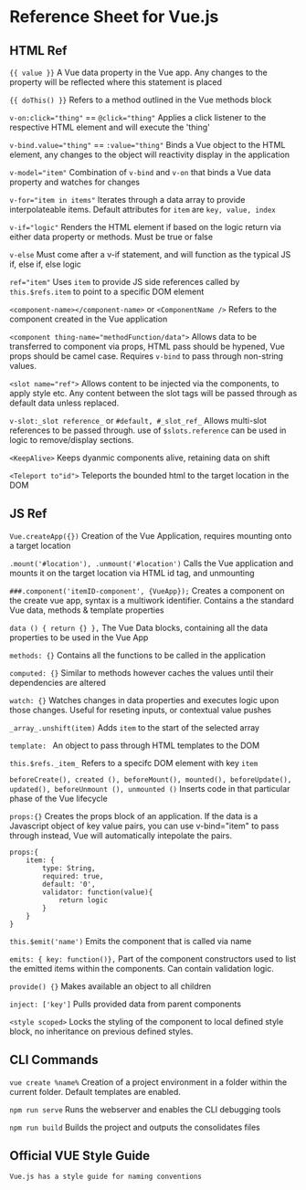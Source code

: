 # Reference Sheet for Vue.js

## HTML Ref

`{{ value }}`
    A Vue data property in the Vue app. Any changes to the property will be reflected where this statement is placed

`{{ doThis() }}`
    Refers to a method outlined in the Vue methods block

`v-on:click="thing"` == `@click="thing"`
    Applies a click listener to the respective HTML element and will execute the 'thing'

`v-bind.value="thing"` == `:value="thing"`
    Binds a Vue object to the HTML element, any changes to the object will reactivity display in the application

`v-model="item"`
    Combination of `v-bind` and `v-on` that binds a Vue data property and watches for changes 

`v-for="item in items"`
    Iterates through a data array to provide interpolateable items. Default attributes for `item` are `key, value, index`

`v-if="logic"`
    Renders the HTML element if based on the logic return via either data property or methods. Must be true or false

`v-else`
    Must come after a v-if statement, and will function as the typical JS if, else if, else logic 

`ref="item"`
    Uses `item` to provide JS side references called by `this.$refs.item` to point to a specific DOM element

`<component-name></component-name>` or `<ComponentName />`
    Refers to the component created in the Vue application

`<component thing-name="methodFunction/data">`
    Allows data to be transferred to component via props, HTML pass should be hypened, Vue props should be camel case. Requires `v-bind` to pass through non-string values.

`<slot name="ref">`
    Allows content to be injected via the components, to apply style etc. Any content between the slot tags will be passed through as default data unless replaced.

`v-slot:_slot reference_` or `#default, #_slot_ref_`
    Allows multi-slot references to be passed through. use of `$slots.reference` can be used in logic to remove/display sections.

`<KeepAlive>`
    Keeps dyanmic components alive, retaining data on shift

`<Teleport to"id">`
    Teleports the bounded html to the target location in the DOM


## JS Ref

`Vue.createApp({})`
    Creation of the Vue Application, requires mounting onto a target location

`.mount('#location'), .unmount('#location')`
    Calls the Vue application and mounts it on the target location via HTML id tag, and unmounting

`###.component('itemID-component', {VueApp});`
    Creates a component on the create vue app, syntax is a multiwork identifier. Contains a the standard Vue data, methods & template properties

`data () { return {} },` 
    The Vue Data blocks, containing all the data properties to be used in the Vue App

`methods: {}`
    Contains all the functions to be called in the application

`computed: {}`
    Similar to methods however caches the values until their dependencies are altered

`watch: {}`
    Watches changes in data properties and executes logic upon those changes. Useful for reseting inputs, or contextual value pushes

`_array_.unshift(item)`
    Adds `item` to the start of the selected array

`template: `
    An object to pass through HTML templates to the DOM

`this.$refs._item_`
    Refers to a specifc DOM element with key `item` 

`beforeCreate(), created (), beforeMount(), mounted(), beforeUpdate(), updated(), beforeUnmount (), unmounted ()`
    Inserts code in that particular phase of the Vue lifecycle

`props:{}`
    Creates the props block of an application. If the data is a Javascript object of key value pairs, you can use v-bind="item" to pass through instead, Vue will automatically intepolate the pairs.

```
props:{
    item: {
        type: String,
        required: true,
        default: '0',
        validator: function(value){
            return logic
        }
    }
}
```

`this.$emit('name')`
    Emits the component that is called via name

`emits: { key: function()},`
    Part of the component constructors used to list the emitted items within the components. Can contain validation logic.

`provide() {}`
    Makes available an object to all children

`inject: ['key']`
    Pulls provided data from parent components

`<style scoped>`
    Locks the styling of the component to local defined style block, no inheritance on previous defined styles.

## CLI Commands

`vue create %name%`
    Creation of a project environment in a folder within the current folder. Default templates are enabled.

`npm run serve`
    Runs the webserver and enables the CLI debugging tools

`npm run build`
    Builds the project and outputs the consolidates files

## Official VUE Style Guide
    
    Vue.js has a style guide for naming conventions 